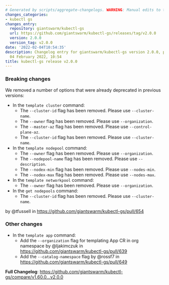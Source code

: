 ```yaml
---
# Generated by scripts/aggregate-changelogs. WARNING: Manual edits to this files will be overwritten.
changes_categories:
- kubectl gs
changes_entry:
  repository: giantswarm/kubectl-gs
  url: https://github.com/giantswarm/kubectl-gs/releases/tag/v2.0.0
  version: 2.0.0
  version_tag: v2.0.0
date: '2022-02-04T10:54:35'
description: Changelog entry for giantswarm/kubectl-gs version 2.0.0, published on
  04 February 2022, 10:54
title: kubectl-gs release v2.0.0
---
```


### Breaking changes

We removed a number of options that were already deprecated in previous versions:

- In the `template cluster` command:
  - The `--cluster-id` flag has been removed. Please use `--cluster-name`.
  - The `--owner` flag has been removed. Please use `--organization`.
  - The `--master-az` flag has been removed. Please use `--control-plane-az`.
  - The `--cluster-id` flag has been removed. Please use `--cluster-name`.
- In the `template nodepool` command:
  - The `--owner` flag has been removed. Please use `--organization`.
  - The `--nodepool-name` flag has been removed. Please use `--description`.
  - The `--nodex-min` flag has been removed. Please use `--nodes-min`.
  - The `--nodex-max` flag has been removed. Please use `--nodes-max`.
- In the `template networkpool` command:
  - The `--owner` flag has been removed. Please use `--organization`.
- In the `get nodepools` command:
  - The `--cluster-id` flag has been removed. Please use `--cluster-name`.

by @tfussell in https://github.com/giantswarm/kubectl-gs/pull/654

### Other changes

- In the `template app` command:
  - Add the `--organization` flag for templating App CR in org namespace by @ljakimczuk in https://github.com/giantswarm/kubectl-gs/pull/639
  - Add the `--catalog-namespace` flag by @rossf7 in https://github.com/giantswarm/kubectl-gs/pull/649

**Full Changelog**: https://github.com/giantswarm/kubectl-gs/compare/v1.60.0...v2.0.0
